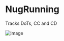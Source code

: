 # NugRunning
Tracks DoTs, CC and CD

![image](https://github.com/Macumbafeh/NugRunning/assets/47739411/507a82be-84b8-4538-b880-239f20dced39)
